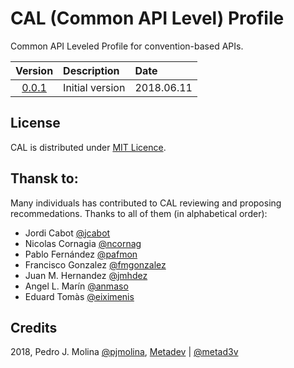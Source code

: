 # CAL (Common API Level) Profile

Common API Leveled Profile for convention-based APIs.

| Version        | Description     | Date     |
|:--------------:|:----------------|:---------|
|[0.0.1](cal.md) | Initial version |2018.06.11|

## License

CAL is distributed under [MIT Licence](./LICENSE).

## Thansk to:

Many individuals has contributed to CAL reviewing and proposing recommedations. Thanks to all of them (in alphabetical order):

- Jordi Cabot [@jcabot](@jcabot)
- Nicolas Cornagia [@ncornag](@ncornag)
- Pablo Fernández [@pafmon](@pafmon)
- Francisco Gonzalez [@fmgonzalez](@fmgonzalez)
- Juan M. Hernandez [@jmhdez](@jmhdez)
- Angel L. Marín [@anmaso](@anmaso)
- Eduard Tomàs [@eiximenis](@eiximenis)

## Credits

2018, Pedro J. Molina [@pjmolina](@pjmolina), [Metadev](https://metadev.pro) | [@metad3v](https://twitter.com/metad3v)